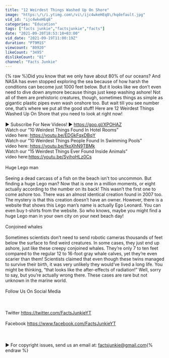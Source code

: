 ```yaml
---
title: "12 Weirdest Things Washed Up On Shore"
image: "https:\/\/i.ytimg.com\/vi\/ijc4wkeHEq8\/hqdefault.jpg"
vid_id: "ijc4wkeHEq8"
categories: "Education"
tags: ["facts junkie","factsjunkie","facts"]
date: "2021-09-20T18:53:10+03:00"
vid_date: "2021-09-19T11:00:19Z"
duration: "PT9M1S"
viewcount: "80920"
likeCount: "3495"
dislikeCount: "81"
channel: "Facts Junkie"
---
```

{% raw %}Did you know that we only have about 80% of our oceans? And NASA has even stopped exploring the sea because of how harsh the conditions can become just 1000 feet below. But it looks like we don’t even need to dive down anymore because things just keep washing ashore! Not all of them are prehistoric creatures, though, sometimes things as simple as gigantic plastic pipes even wash onshore too. But wait till you see number one, that’s where we put all the good stuff! Here are 12 Weirdest Things Washed Up On Shore that you need to look at right now!<br /><br />► Subscribe For New Videos! ► <a rel="nofollow" target="blank" href="https://goo.gl/XPOHAZ">https://goo.gl/XPOHAZ</a><br />Watch our “10 Weirdest Things Found In Hotel Rooms”<br />video here: <a rel="nofollow" target="blank" href="https://youtu.be/EDGkFqxDBqY">https://youtu.be/EDGkFqxDBqY</a><br />Watch our “10 Weirdest Things People Found In Swimming Pools”<br />video here: <a rel="nofollow" target="blank" href="https://youtu.be/fkoXhN9TBMk">https://youtu.be/fkoXhN9TBMk</a><br />Watch our “15 Weirdest Things Ever Found Inside Animals”<br />video here:<a rel="nofollow" target="blank" href="https://youtu.be/SyihoHLz0Cs">https://youtu.be/SyihoHLz0Cs</a><br /><br />Huge Lego man <br /><br />Seeing a dead carcass of a fish on the beach isn't too uncommon. But finding a huge Lego man? Now that is one in a million moments, or eight actually according to the number on its back! This wasn’t the first one to come ashore too. There was an almost identical creation found in 2007 too. The mystery is that this creation doesn’t have an owner. However, there is a website that shows this Lego man’s name is actually Ego Leonard. You can even buy t-shirts from the website. So who knows, maybe you might find a huge Lego man in your own city on your next beach day!<br /><br />Conjoined whales<br /><br />Sometimes scientists don’t need to send robotic cameras thousands of feet below the surface to find weird creatures. In some cases, they just end up ashore, just like these creepy conjoined whales. They’re only 7 to ten feet compared to the regular 12 to 16-foot gray whale calves, yet they’re even scarier than them! Scientists claimed that even though these twins managed to survive their birth, it was very unlikely they would’ve lived a long life. You might be thinking, “that looks like the after-effects of radiation!” Well, sorry to say, but you’re actually wrong there. These cases are rare but not unknown in the marine world.<br /><br />Follow Us On Social Media <br /><br /><br /><br />Twitter <a rel="nofollow" target="blank" href="https://twitter.com/FactsJunkieYT">https://twitter.com/FactsJunkieYT</a><br /><br />Facebook <a rel="nofollow" target="blank" href="https://www.facebook.com/FactsJunkieYT">https://www.facebook.com/FactsJunkieYT</a><br /><br /><br /><br />► For copyright issues, send us an email at: factsjunkie@gmail.com{% endraw %}
